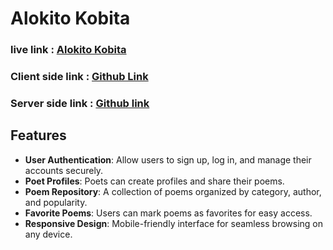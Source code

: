 # Alokito Kobita

### live link : [Alokito Kobita](https://alokito-kobita.web.app/)
### Client side link : [Github Link](https://github.com/salam46khan/alokito-kobita)
### Server side link : [Github link](https://github.com/salam46khan/alokito-kobita-server)

## Features

- **User Authentication**: Allow users to sign up, log in, and manage their accounts securely.
- **Poet Profiles**: Poets can create profiles and share their poems.
- **Poem Repository**: A collection of poems organized by category, author, and popularity.
- **Favorite Poems**: Users can mark poems as favorites for easy access.
- **Responsive Design**: Mobile-friendly interface for seamless browsing on any device.
